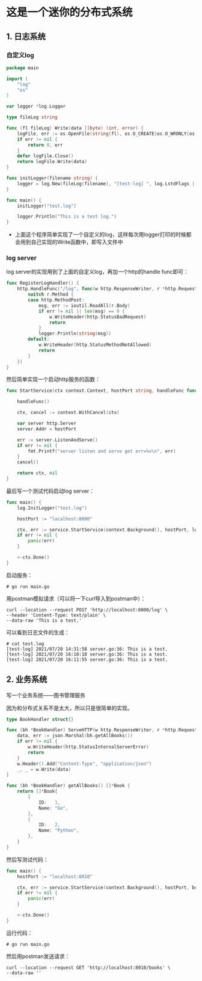 # 这是一个迷你的分布式系统

## 1. 日志系统

### 自定义log
```go
package main

import (
	"log"
	"os"
)

var logger *log.Logger

type fileLog string

func (fl fileLog) Write(data []byte) (int, error) {
	logFile, err := os.OpenFile(string(fl), os.O_CREATE|os.O_WRONLY|os.O_APPEND, 0600)
	if err != nil {
		return 0, err
	}
	defer logFile.Close()
	return logFile.Write(data)
}

func initLogger(filename string) {
	logger = log.New(fileLog(filename), "[test-log] ", log.LstdFlags | log.Lshortfile)
}

func main() {
	initLogger("test.log")

	logger.Println("This is a test log.")
}
```
+ 上面这个程序简单实现了一个自定义的log，这样每次用logger打印的时候都会用到自己实现的Write函数中，即写入文件中

### log server
log server的实现用到了上面的自定义log，再加一个http的handle func即可：
```go
func RegisterLogHandler() {
	http.HandleFunc("/log", func(w http.ResponseWriter, r *http.Request){
		switch r.Method {
		case http.MethodPost:
			msg, err := ioutil.ReadAll(r.Body)
			if err != nil || len(msg) == 0 {
				w.WriteHeader(http.StatusBadRequest)
				return
			}
			logger.Println(string(msg))
		default:
			w.WriteHeader(http.StatusMethodNotAllowed)
			return
		}
	})
}
```

然后简单实现一个启动http服务的函数：
```go
func StartService(ctx context.Context, hostPort string, handleFunc func()) (context.Context, error) {

	handleFunc()

	ctx, cancel := context.WithCancel(ctx)

	var server http.Server
	server.Addr = hostPort

	err := server.ListenAndServe()
	if err != nil {
		fmt.Printf("server listen and serve get err=%v\n", err)
	}
	cancel()

	return ctx, nil
}
```

最后写一个测试代码启动log server：
```go
func main() {
	log.InitLogger("test.log")

	hostPort := "localhost:8000"

	ctx, err := service.StartService(context.Background(), hostPort, log.RegisterLogHandler)
	if err != nil {
		panic(err)
	}

	<-ctx.Done()
}
```

启动服务：
```
# go run main.go
```

用postman模拟请求（可以将一下curl导入到postman中）：
```
curl --location --request POST 'http://localhost:8000/log' \
--header 'Content-Type: text/plain' \
--data-raw 'This is a test.'
```

可以看到日志文件的生成：
```
# cat test.log 
[test-log] 2021/07/20 14:31:58 server.go:36: This is a test.
[test-log] 2021/07/20 16:10:18 server.go:36: This is a test.
[test-log] 2021/07/20 16:11:55 server.go:36: This is a test.
```

## 2. 业务系统
写一个业务系统——图书管理服务

因为和分布式关系不是太大，所以只是很简单的实现。

```go
type BookHandler struct{}

func (bh *BookHandler) ServeHTTP(w http.ResponseWriter, r *http.Request) {
	data, err := json.Marshal(bh.getAllBooks())
	if err != nil {
		w.WriteHeader(http.StatusInternalServerError)
		return
	}
	w.Header().Add("Content-Type", "application/json")
	_, _ = w.Write(data)
}

func (bh *BookHandler) getAllBooks() []*Book {
	return []*Book{
		{
			ID:   1,
			Name: "Go",
		},
		{
			ID:   2,
			Name: "Python",
		},
	}
}
```

然后写测试代码：
```go
func main() {
	hostPort := "localhost:8010"

	ctx, err := service.StartService(context.Background(), hostPort, book.InitBookHandler)
	if err != nil {
		panic(err)
	}

	<-ctx.Done()
}
```

运行代码：
```
# go run main.go
```

然后用postman发送请求：
```
curl --location --request GET 'http://localhost:8010/books' \
--data-raw ''
```